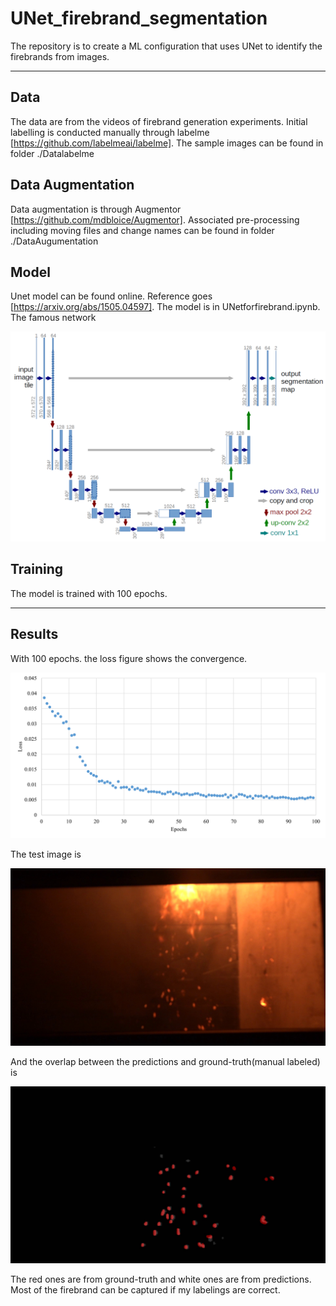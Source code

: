 # UNet_firebrand_segmentation

The repository is to create a ML configuration that uses UNet to identify the firebrands from images. 

---

## Data

The data are from the videos of firebrand generation experiments. Initial labelling is conducted manually through labelme [https://github.com/labelmeai/labelme]. 
The sample images can be found in folder ./Datalabelme

## Data Augmentation

Data augmentation is through Augmentor [https://github.com/mdbloice/Augmentor].
Associated pre-processing including moving files and change names can be found in folder ./DataAugumentation

## Model

Unet model can be found online. Reference goes [https://arxiv.org/abs/1505.04597]. The model is in UNetforfirebrand.ipynb. The famous network

![u-net-architecture.png](u-net-architecture.png)

## Training

The model is trained with 100 epochs.

---

## Results

With 100 epochs. the loss figure shows the convergence. 

![Results/loss.png](Results/loss.png)

The test image is

![Results/test.jpg](Results/test.jpg)

And the overlap between the predictions and ground-truth(manual labeled) is

![Results/overlay_image.jpg](Results/overlay_image.jpg)

The red ones are from ground-truth and white ones are from predictions. Most of the firebrand can be captured if my labelings are correct.
